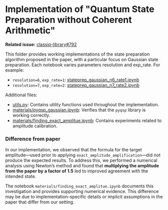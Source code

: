 # Implementation of "Quantum State Preparation without Coherent Arithmetic"

**Related issue:** [classiq-library#792](https://github.com/Classiq/classiq-library/issues/792)

This folder provides working implementations of the state preparation algorithm proposed in the paper, with a particular focus on Gaussian state preparation.
Each notebook varies parameters resolution and exp_rate. For example:
- `resolution=6`, `exp_rate=1`: [stateprep_gaussian_n6_rate1.ipynb](./stateprep_guassian_n6_rate1.ipynb)
- `resolution=7`, `exp_rate=2`: [stateprep_gaussian_n7_rate2.ipynb](./stateprep_guassian_n7_rate2.ipynb)


Additional files:

- [utils.py](./utils.py): Contains utility functions used throughout the implementation.
- [materials/pyqsp_gaussian.ipynb](./materials/pyqsp_gaussian.ipynb): Verifies that the `pyqsp` library is working correctly.
- [materials/finding_exact_amplitue.ipynb](./materials/finding_exact_amplitue.ipynb): Contains experiments related to amplitude calibration.

### Difference from paper

In our implementation, we observed that the formula for the target amplitude—used prior to applying `exact_amplitude_amplification`—did not produce the expected results.
To address this, we performed a numerical analysis using Newton’s method and found that **multiplying the amplitude from the paper by a factor of 1.5** led to improved agreement with the intended state.

The notebook `materials/finding_exact_amplitue.ipynb` documents this investigation and provides supporting numerical evidence.
This difference may be due to implementation-specific details or implicit assumptions in the paper that differ from our setting.